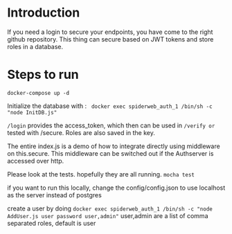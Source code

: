 # Introduction 
If you need a login to secure your endpoints, you have come to the right github repository. 
This thing can secure based on JWT tokens and store roles in a database. 
# Steps to run 
 ```docker-compose up -d```
 
Initialize the database with : ``` docker exec spiderweb_auth_1 /bin/sh -c "node InitDB.js"```

```/login``` provides the access_token, which then can be used in ```/verify or``` tested with /secure. Roles are also saved in the key. 

The entire index.js is a demo of how to integrate directly using middleware on this.secure. This middleware can be switched out if the Authserver is accessed over http. 

Please look at the tests. hopefully they are all running. ``` mocha test ```

if you want to run this locally, change the config/config.json to use localhost as the server instead of postgres

create a user by doing  ``` docker exec spiderweb_auth_1 /bin/sh -c "node AddUser.js user password user,admin" ``` user,admin are a list of comma separated roles, default is user

